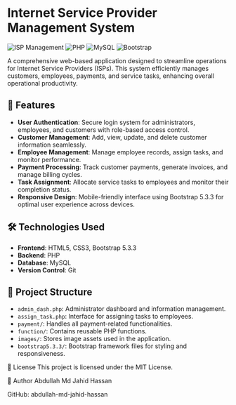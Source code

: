 # Internet Service Provider Management System


![ISP Management](https://img.shields.io/badge/Project-ISP%20Management-blue)
![PHP](https://img.shields.io/badge/Language-PHP-yellow)
![MySQL](https://img.shields.io/badge/Database-MySQL-blue)
![Bootstrap](https://img.shields.io/badge/Frontend-Bootstrap-orange)

A comprehensive web-based application designed to streamline operations for Internet Service Providers (ISPs). This system efficiently manages customers, employees, payments, and service tasks, enhancing overall operational productivity.

## 🚀 Features

- **User Authentication**: Secure login system for administrators, employees, and customers with role-based access control.
- **Customer Management**: Add, view, update, and delete customer information seamlessly.
- **Employee Management**: Manage employee records, assign tasks, and monitor performance.
- **Payment Processing**: Track customer payments, generate invoices, and manage billing cycles.
- **Task Assignment**: Allocate service tasks to employees and monitor their completion status.
- **Responsive Design**: Mobile-friendly interface using Bootstrap 5.3.3 for optimal user experience across devices.

## 🛠️ Technologies Used

- **Frontend**: HTML5, CSS3, Bootstrap 5.3.3
- **Backend**: PHP
- **Database**: MySQL
- **Version Control**: Git

## 📁 Project Structure

- `admin_dash.php`: Administrator dashboard and information management.
- `assign_task.php`: Interface for assigning tasks to employees.
- `payment/`: Handles all payment-related functionalities.
- `function/`: Contains reusable PHP functions.
- `images/`: Stores image assets used in the application.
- `bootstrap5.3.3/`: Bootstrap framework files for styling and responsiveness.

📄 License
This project is licensed under the MIT License.

👤 Author
Abdullah Md Jahid Hassan

GitHub: abdullah-md-jahid-hassan

